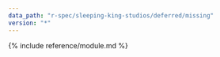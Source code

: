 ```yaml
---
data_path: "r-spec/sleeping-king-studios/deferred/missing"
version: "*"
---
```


{% include reference/module.md %}
